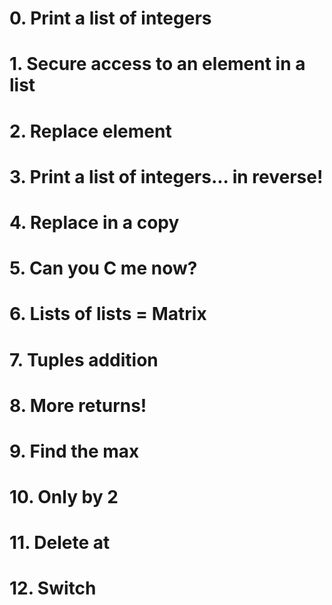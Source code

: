 # 0. Print a list of integers
# 1. Secure access to an element in a list
# 2. Replace element
# 3. Print a list of integers... in reverse!
# 4. Replace in a copy
# 5. Can you C me now?
# 6. Lists of lists = Matrix
# 7. Tuples addition
# 8. More returns!
# 9. Find the max
# 10. Only by 2
# 11. Delete at
# 12. Switch

